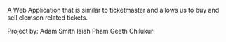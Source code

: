 A Web Application that is similar to ticketmaster and allows us to buy and sell clemson related tickets.

Project by:
Adam Smith
Isiah Pham
Geeth Chilukuri
